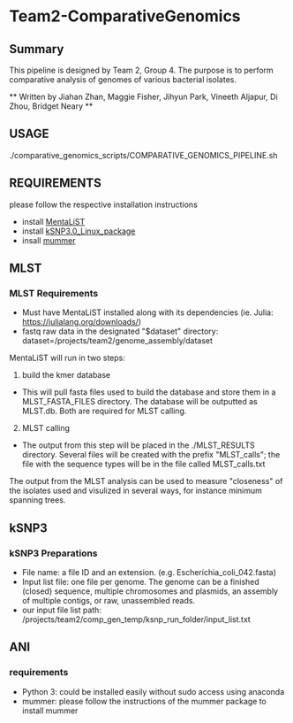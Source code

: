 # Team2-ComparativeGenomics

## Summary
This pipeline is designed by Team 2, Group 4. The purpose is to perform comparative analysis of genomes of 
various bacterial isolates.


** Written by Jiahan Zhan, Maggie Fisher, Jihyun Park, Vineeth Aljapur, Di Zhou, Bridget Neary ** 
## USAGE

./comparative_genomics_scripts/COMPARATIVE_GENOMICS_PIPELINE.sh

## REQUIREMENTS
please follow the respective installation instructions 
- install [MentaLiST](https://github.com/WGS-TB/MentaLiST) 
- install [kSNP3.0_Linux_package](https://sourceforge.net/projects/ksnp/files/)
- insall [mummer](http://mummer.sourceforge.net/)

## MLST
### MLST Requirements
- Must have MentaLiST installed along with its dependencies (ie. Julia: https://julialang.org/downloads/)
- fastq raw data in the designated "$dataset" directory: dataset=/projects/team2/genome_assembly/dataset

MentaLiST will run in two steps:
1. build the kmer database 
  - This will pull fasta files used to build the database and store them in a MLST_FASTA_FILES directory. The database will be outputted    as MLST.db. Both are required for MLST calling.
2. MLST calling
  - The output from this step will be placed in the ./MLST_RESULTS directory. Several files will be created with the prefix "MLST_calls"; the file with the sequence types will be in the file called MLST_calls.txt

The output from the MLST analysis can be used to measure "closeness" of the isolates used and visulized in several ways, for instance minimum spanning trees.

## kSNP3
### kSNP3 Preparations
- File name:  a file ID and an extension. (e.g. Escherichia_coli_042.fasta)
- Input list file: one file per genome. The genome can be a finished (closed) sequence, multiple chromosomes and plasmids, an assembly of multiple contigs, or raw, unassembled reads.
- our input file list path: /projects/team2/comp_gen_temp/ksnp_run_folder/input_list.txt


## ANI
### requirements
- Python 3: could be installed easily without sudo access using anaconda 
- mummer: please follow the instructions of the mummer package to install mummer
